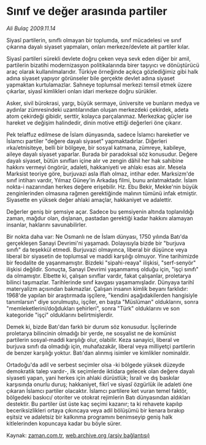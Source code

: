 # Sınıf ve değer arasında partiler

*Ali Bulaç 2009.11.14*

<tr><td class="metin" colspan="2" style="padding-top: 20px; padding-left: 5px; ">Siyasî partilerin, sınıflı olmayan bir toplumda, sınıf mücadelesi ve sınıf çıkarına dayalı siyaset yapmaları, onları merkeze/devlete ait partiler kılar.</td></tr><tr><td class="metin" colspan="2" style="padding-top: 20px; padding-left: 5px; "><p>Siyasî partileri sürekli devlete doğru çeken veya sevk eden diğer bir amil, partilerin bizatihi modernizasyon politikalarında birer taşıyıcı ve dönüştürücü araç olarak kullanılmalarıdır. Türkiye örneğinde açıkça gözlediğimiz gibi halk adına siyaset yapıyor görünseler bile gerçekte devlet adına siyaset yapmaktan kurtulamazlar. Sahneye toplumsal merkezi temsil etmek üzere çıkarlar, siyasî kimlikleri onları idari merkeze doğru sürükler.
<p> Asker, sivil bürokrasi, yargı, büyük sermaye, üniversite ve bunların medya ve aydınlar zümresindeki uzantılarından oluşan merkezdeki çekirdek, adeta atom çekirdeği gibidir, serttir, kolayca parçalanmaz. Merkezkaç güçler ise hareket ve değişim halindedir, dinin motive ettiği değerleri öne çıkarır. 
<p> Pek telaffuz edilmese de İslam dünyasında, sadece İslamcı hareketler ve İslamcı partiler "değere dayalı siyaset" yapmaktadırlar. Diğerleri ırka/etnisiteye, belli bir bölgeye, bir sosyal katmana, zümreye, kabileye, aileye dayalı siyaset yaparlar. Burada bir paradoksal söz konusudur. Değere dayalı siyaset, bütün sınıfları içine alır ve zengin dâhil her hak sahibine hakkını vermeyi öngörür, adaleti, hakkaniyeti ve ahlakı esas alır. Mesela Marksist teoriye göre, burjuvazi asla iflah olmaz, intihar eder. Marksizm'de sınıf intiharı vardır, Yılmaz Güney'in Arkadaş filmi, bunu anlatmaktadır. İslam nokta-i nazarından herkes değere erişebilir. Hz. Ebu Bekir, Mekke'nin büyük zenginlerinden olmasına rağmen gerektiğinde malının tümünü infak etmiştir. Siyasette en yüksek değer ahlaki amaçlar, hakkaniyet ve adalettir.
<p> Değerler geniş bir şemsiye açar. Sadece bu şemsiyenin altında toplanıldığı zaman, mağdur olan, dışlanan, pastadan gerektiği kadar hakkını alamayan insanlar, haklarını savunabilirler.
<p> Bir nokta daha var: Ne Osmanlı ne de İslam dünyası, 1750 yılında Batı'da gerçekleşen Sanayi Devrimi'ni yaşamadı. Dolayısıyla bizde bir "burjuva sınıfı" da teşekkül etmedi. Burjuvazi olmayınca, liberal bir düşünce veya liberal bir siyasetin de toplumsal ve maddi karşılığı olmuyor. Yine tarihimizde bir feodalite de yaşanmamıştır. Bizdeki "sipahi-reaya" ilişkisi, "serf-senyör" ilişkisi değildir. Sonuçta, Sanayi Devrimi yaşanmamış olduğu için, "işçi sınıfı" da olmamıştır. Elbette ki, çalışan sınıflar vardır, fakat çalışanlar, proletarya bilinci taşımazlar. Tarihlerinde sınıf kavgası yaşamamışladır. Dünyaya tarihî materyalizm açısından bakmazlar. Çalışan insanın kimlik beyanı farklıdır: 1968'de yapılan bir araştırmada işçilere, "kendini aşağıdakilerden hangisiyle tanımlarsın" diye sorulmuştu, işçiler, en başta "Müslüman" olduklarını, sonra "memleketlerini/doğdukları şehirleri", sonra "Türk" olduklarını ve son kategoride "işçi" olduklarını belirtmişlerdir.
<p> Demek ki, bizde Batı'dan farklı bir durum söz konusudur. İşçilerinde proletarya bilincinin olmadığı bir yerde, ne sosyalist ne de komünist partilerin sosyal-maddi karşılığı olur, olabilir. Keza sanayici, liberal ve burjuva sınıfı da olmadığı için, muhafazakâr, liberal veya milliyetçi partilerin de benzer karşılığı yoktur. Batı'dan alınmış isimler ve kimlikler nominaldir.
<p> Ortadoğu'da adil ve serbest seçimler olsa -ki bölgede yüksek düzeyde demokratik talep vardır-, ilk seçimlerde iktidara gelecek olan değere dayalı siyaseti yapan, yani herkes için ahlaki dürüstlük; İsrail ve dış baskılar karşısında onurlu duruş; hakkaniyet, fikrî ve siyasî özgürlük ile adaleti öne çıkaran İslamcı partiler olacaktır. İslamcı partilere ket vuran temel faktör, bölgedeki baskıcı/ otoriter ve otokrat rejimlerin Batı dünyasından aldıkları destektir. Bu partiler üst üste kaç seçimi kazanır; ta ki rehavete kapılıp beceriksizlikleri ortaya çıkıncaya veya adil bölüşümü bir kenara bırakıp eşitsiz ve adaletsiz bir kalkınma programını benimseyip geniş halk kitlelerinden kopuncaya kadar bu böyle sürer. <br/></p></p></p></p></p></p></p></td></tr>

Kaynak: [zaman.com.tr](http://zaman.com.tr/yazar.do?yazino=915556), [web.archive.org (arşiv bağlantısı)](http://web.archive.org/web/20091118184425/http://www.zaman.com.tr:80/yazar.do?yazino=915556)
